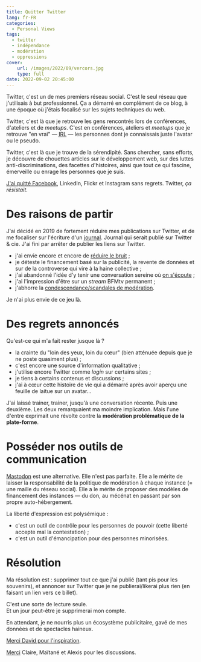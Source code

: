 ```yaml
---
title: Quitter Twitter
lang: fr-FR
categories:
  - Personal Views
tags:
  - twitter
  - indépendance
  - modération
  - oppressions
cover:
	url: /images/2022/09/vercors.jpg
	type: full
date: 2022-09-02 20:45:00
---
```


Twitter, c'est un de mes premiers réseau social. C'est le seul réseau que j'utilisais à but professionnel. Ça a démarré en complément de ce blog, à une époque où j'étais focalisé sur les sujets techniques du web.

<!--more-->

Twitter, c'est là que je retrouve les gens rencontrés lors de conférences, d'ateliers et de _meetups_. C'est en conférences, ateliers et _meetups_ que je retrouve "en vrai" — <abbr title="In Real Life" lang="en">IRL</abbr> — les personnes dont je connaissais juste l'avatar ou le pseudo.

Twitter, c'est là que je trouve de la sérendipité. Sans chercher, sans efforts, je découvre de chouettes articles sur le développement web, sur des luttes anti-discriminations, des facettes d'histoires, ainsi que tout ce qui fascine, émerveille ou enrage les personnes que je suis.

[J'ai quitté Facebook][quit-facebook], LinkedIn, Flickr et Instagram sans regrets. Twitter, *ça résistait*.

# Des raisons de partir

J'ai décidé en 2019 de fortement réduire mes publications sur Twitter, et de me focaliser sur l'écriture d'un [journal]. Journal qui serait publié sur Twitter & cie. J'ai fini par arrêter de publier les liens sur Twitter.

- j'ai envie encore et encore de [réduire le bruit](/2022/08/23/bruits/) ;
- je déteste le financement basé sur la publicité, la revente de données et sur de la controverse qui vire à la haine collective ;
- j'ai abandonné l'idée d'y tenir une conversation sereine où [on s'écoute](/2019/ralentir-se-taire-et-ecouter/) ;
- j'ai l'impression d'être sur un _stream_ BFMtv permanent ;
- j'abhorre la [condescendance/scandales de modération][moderation].

Je n'ai plus envie de ce jeu là.

# Des regrets annoncés

Qu'est-ce qui m'a fait rester jusque là ?

- la crainte du "loin des yeux, loin du cœur" (bien atténuée depuis que je ne poste quasiment plus) ;
- c'est encore une source d'information qualitative ;
- j'utilise encore Twitter comme _login_ sur certains sites ;
- je tiens à certains contenus et discussions ;
- j'ai à cœur cette histoire de vie qui a démarré après avoir aperçu une feuille de laitue sur un avatar…

J'ai laissé trainer, trainer, jusqu'à une conversation récente. Puis une deuxième. Les deux remarquaient ma moindre implication. Mais l'une d'entre exprimait une révolte contre la **modération problématique de la plate-forme**.

# Posséder nos outils de communication

[Mastodon] est une alternative. Elle n'est pas parfaite. Elle a le mérite de laisser la responsabilité de la politique de modération à chaque instance (= une maille du réseau social). Elle a le mérite de proposer des modèles de financement des instances — du don, au mécénat en passant par son propre auto-hébergement.

La liberté d'expression est polysémique :

- c'est un outil de contrôle pour les personnes de pouvoir (cette liberté accepte mal la contestation) ;
- c'est un outil d'émancipation pour des personnes minorisées.

# Résolution

Ma résolution est : supprimer tout ce que j'ai publié (tant pis pour les souvenirs), et annoncer sur Twitter que je ne publierai/likerai plus rien (en faisant un lien vers ce billet).

C'est une sorte de lecture seule.\
Et un jour peut-être je supprimerai mon compte.

En attendant, je ne nourris plus un écosystème publicitaire, gavé de mes données et de spectacles haineux.

[Merci David pour l'inspiration](https://larlet.fr/david/blog/2015/oiseau-bleu/).

[Merci] Claire, Maïtané et Alexis pour les discussions.



[quit-facebook]: /2016/facebook/
[moderation]: https://www.clubic.com/internet/twitter/actualite-405273-twitter-condamne-par-la-justice-francaise-pour-ses-manquements-sur-la-moderation.html
[journal]: /categories/journal/
[Mastodon]: https://joinmastodon.org/fr
[Merci]: /2019/05/27/remercier/
